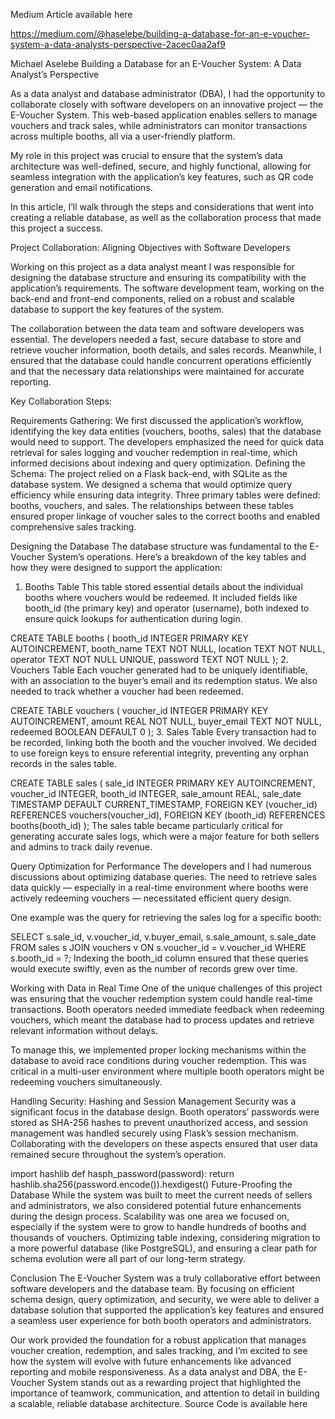 Medium Article available here

https://medium.com/@haselebe/building-a-database-for-an-e-voucher-system-a-data-analysts-perspective-2acec0aa2af9



Michael Aselebe
Building a Database for an E-Voucher System: A Data Analyst’s Perspective


As a data analyst and database administrator (DBA), I had the opportunity to collaborate closely with software developers on an innovative project — the E-Voucher System. This web-based application enables sellers to manage vouchers and track sales, while administrators can monitor transactions across multiple booths, all via a user-friendly platform.

My role in this project was crucial to ensure that the system’s data architecture was well-defined, secure, and highly functional, allowing for seamless integration with the application’s key features, such as QR code generation and email notifications.

In this article, I’ll walk through the steps and considerations that went into creating a reliable database, as well as the collaboration process that made this project a success.

Project Collaboration: Aligning Objectives with Software Developers

Working on this project as a data analyst meant I was responsible for designing the database structure and ensuring its compatibility with the application’s requirements. The software development team, working on the back-end and front-end components, relied on a robust and scalable database to support the key features of the system.


The collaboration between the data team and software developers was essential. The developers needed a fast, secure database to store and retrieve voucher information, booth details, and sales records. Meanwhile, I ensured that the database could handle concurrent operations efficiently and that the necessary data relationships were maintained for accurate reporting.

Key Collaboration Steps:

Requirements Gathering: We first discussed the application’s workflow, identifying the key data entities (vouchers, booths, sales) that the database would need to support. The developers emphasized the need for quick data retrieval for sales logging and voucher redemption in real-time, which informed decisions about indexing and query optimization.
Defining the Schema: The project relied on a Flask back-end, with SQLite as the database system. We designed a schema that would optimize query efficiency while ensuring data integrity. Three primary tables were defined: booths, vouchers, and sales. The relationships between these tables ensured proper linkage of voucher sales to the correct booths and enabled comprehensive sales tracking.

Designing the Database
The database structure was fundamental to the E-Voucher System’s operations. Here’s a breakdown of the key tables and how they were designed to support the application:

1. Booths Table
This table stored essential details about the individual booths where vouchers would be redeemed. It included fields like booth_id (the primary key) and operator (username), both indexed to ensure quick lookups for authentication during login.

CREATE TABLE booths (
    booth_id INTEGER PRIMARY KEY AUTOINCREMENT,
    booth_name TEXT NOT NULL,
    location TEXT NOT NULL,
    operator TEXT NOT NULL UNIQUE,
    password TEXT NOT NULL
);
2. Vouchers Table
Each voucher generated had to be uniquely identifiable, with an association to the buyer’s email and its redemption status. We also needed to track whether a voucher had been redeemed.

CREATE TABLE vouchers (
    voucher_id INTEGER PRIMARY KEY AUTOINCREMENT,
    amount REAL NOT NULL,
    buyer_email TEXT NOT NULL,
    redeemed BOOLEAN DEFAULT 0
);
3. Sales Table
Every transaction had to be recorded, linking both the booth and the voucher involved. We decided to use foreign keys to ensure referential integrity, preventing any orphan records in the sales table.

CREATE TABLE sales (
    sale_id INTEGER PRIMARY KEY AUTOINCREMENT,
    voucher_id INTEGER,
    booth_id INTEGER,
    sale_amount REAL,
    sale_date TIMESTAMP DEFAULT CURRENT_TIMESTAMP,
    FOREIGN KEY (voucher_id) REFERENCES vouchers(voucher_id),
    FOREIGN KEY (booth_id) REFERENCES booths(booth_id)
);
The sales table became particularly critical for generating accurate sales logs, which were a major feature for both sellers and admins to track daily revenue.

Query Optimization for Performance
The developers and I had numerous discussions about optimizing database queries. The need to retrieve sales data quickly — especially in a real-time environment where booths were actively redeeming vouchers — necessitated efficient query design.

One example was the query for retrieving the sales log for a specific booth:

SELECT 
    s.sale_id, 
    v.voucher_id, 
    v.buyer_email, 
    s.sale_amount, 
    s.sale_date
FROM 
    sales s
JOIN 
    vouchers v ON s.voucher_id = v.voucher_id
WHERE 
    s.booth_id = ?;
Indexing the booth_id column ensured that these queries would execute swiftly, even as the number of records grew over time.

Working with Data in Real Time
One of the unique challenges of this project was ensuring that the voucher redemption system could handle real-time transactions. Booth operators needed immediate feedback when redeeming vouchers, which meant the database had to process updates and retrieve relevant information without delays.

To manage this, we implemented proper locking mechanisms within the database to avoid race conditions during voucher redemption. This was critical in a multi-user environment where multiple booth operators might be redeeming vouchers simultaneously.

Handling Security: Hashing and Session Management
Security was a significant focus in the database design. Booth operators’ passwords were stored as SHA-256 hashes to prevent unauthorized access, and session management was handled securely using Flask’s session mechanism. Collaborating with the developers on these aspects ensured that user data remained secure throughout the system’s operation.

import hashlib
def hasph_password(password):
    return hashlib.sha256(password.encode()).hexdigest()
Future-Proofing the Database
While the system was built to meet the current needs of sellers and administrators, we also considered potential future enhancements during the design process. Scalability was one area we focused on, especially if the system were to grow to handle hundreds of booths and thousands of vouchers. Optimizing table indexing, considering migration to a more powerful database (like PostgreSQL), and ensuring a clear path for schema evolution were all part of our long-term strategy.

Conclusion
The E-Voucher System was a truly collaborative effort between software developers and the database team. By focusing on efficient schema design, query optimization, and security, we were able to deliver a database solution that supported the application’s key features and ensured a seamless user experience for both booth operators and administrators.

Our work provided the foundation for a robust application that manages voucher creation, redemption, and sales tracking, and I’m excited to see how the system will evolve with future enhancements like advanced reporting and mobile responsiveness. As a data analyst and DBA, the E-Voucher System stands out as a rewarding project that highlighted the importance of teamwork, communication, and attention to detail in building a scalable, reliable database architecture.
Source Code is available here
